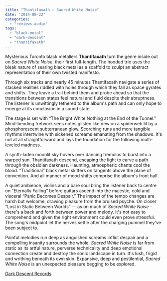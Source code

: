 ```yaml
---
title: "Thantifaxath – Sacred White Noise"
date: "2014-08-22"
categories: 
  - "reviews-audio"
tags: 
  - "black-metal"
  - "dark-descent"
  - "thantifaxath"
---
```


Mysterious Toronto black metallers **Thantifaxath** turn the genre inside out on _Sacred White Noise_, their first full-length. The hooded trio uses the bleak nature of searing black metal as a scaffold to sculpt an abstract representation of their own twisted manifesto.

Through six tracks and nearly 45 minutes Thantifaxath navigate a series of stacked realities riddled with holes through which they fall as space gyrates and shifts. They leave a trail behind them and probe ahead so that the transitions between states feel natural and fluid despite their abruptness. The listener is unwittingly tethered to the album's path and can only hope to emerge at its conclusion in a sound state.

The stage is set with “The Bright White Nothing at the End of the Tunnel.” Mind-bending fretwork sees notes glisten like dew on a spiderweb lit by a phosphorescent subterranean glow. Scorching runs and more tangible rhythms intertwine with sickened screams emanating from the shadows. It's not at all straightforward and lays the foundation for the following multi-leveled madness.

A synth-laden moonlit sky hovers over dancing tremolos to burst into a warped sun. Thantifaxath descend, escaping the light to carve a path through the obsidian darkness. Haunting, atmospheric chants cool the blood. “Traditional” black metal skitters on tangents above the plane of convention. And all manner of mood shifts comprise the album's front half.

A quiet ambience, violins and a bare soul bring the listener back to centre on “Eternally Falling” before guitars ascend into the majestic, cold and visceral “Panic Becomes Despair.” The impact of the tempo changes are harsh but welcome, drawing pleasure from the bruised psyche. On closer “Lost in Static Between Worlds” — as on much of _Sacred White Noise_ – there's a back and forth between power and melody. It's not easy to comprehend and given the right environment could even prove stressful. The song's midpoint let the nerves settle after the charging pummel they've been subject to.

Painful melodies run deep as anguished screams inflict despair and a compelling insanity surrounds the whole. _Sacred White Noise_ is far from static as its artful nature, perverse technicality and deep emotional connection create and destroy the sonic landscape in turn. It's lush, frigid and writhing beneath its own skin. Expansive, deep and pestilential, _Sacred White Noise_ is an unexpected pleasure begging to be explored.

[Dark Descent Records](http://darkdescentrecords.bandcamp.com/album/sacred-white-noise)
